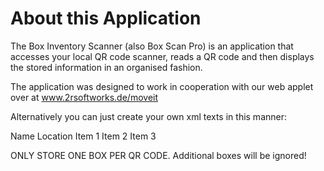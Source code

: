 # About this Application

The Box Inventory Scanner (also Box Scan Pro) is an application that accesses your local QR code scanner, reads a QR code and then displays the stored information in an organised fashion.

The application was designed to work in cooperation with our web applet over at www.2rsoftworks.de/moveit

Alternatively you can just create your own xml texts in this manner:

<box>
	<name>Name</name>
	<location>Location</location>
	<contents>
		<item>Item 1</item>
		<item>Item 2</item>
		<item>Item 3</item>
	</contents>
</box>

ONLY STORE ONE BOX PER QR CODE. Additional boxes will be ignored!